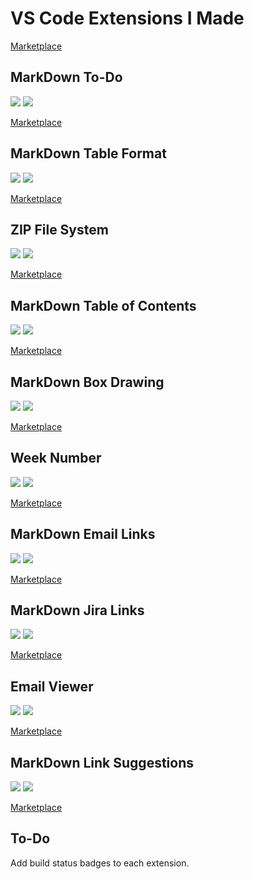# VS Code Extensions I Made

[Marketplace](https://marketplace.visualstudio.com/search?term=publisher%3A"Tomas%20Hubelbauer"&target=VSCode)

## MarkDown To-Do

![](https://img.shields.io/visual-studio-marketplace/stars/TomasHubelbauer.vscode-markdown-todo.svg)
![](https://img.shields.io/visual-studio-marketplace/d/TomasHubelbauer.vscode-markdown-todo.svg)

[Marketplace](https://marketplace.visualstudio.com/items?itemName=TomasHubelbauer.vscode-markdown-todo)

## MarkDown Table Format

![](https://img.shields.io/visual-studio-marketplace/stars/TomasHubelbauer.vscode-markdown-table-format.svg)
![](https://img.shields.io/visual-studio-marketplace/d/TomasHubelbauer.vscode-markdown-table-format.svg)

[Marketplace](https://marketplace.visualstudio.com/items?itemName=TomasHubelbauer.vscode-markdown-table-format)

## ZIP File System

![](https://img.shields.io/visual-studio-marketplace/stars/TomasHubelbauer.zip-file-system.svg)
![](https://img.shields.io/visual-studio-marketplace/d/TomasHubelbauer.zip-file-system.svg)

[Marketplace](https://marketplace.visualstudio.com/items?itemName=TomasHubelbauer.zip-file-system)

## MarkDown Table of Contents

![](https://img.shields.io/visual-studio-marketplace/stars/TomasHubelbauer.markdown-table-of-contents.svg)
![](https://img.shields.io/visual-studio-marketplace/d/TomasHubelbauer.markdown-table-of-contents.svg)

[Marketplace](https://marketplace.visualstudio.com/items?itemName=TomasHubelbauer.markdown-table-of-contents)

## MarkDown Box Drawing

![](https://img.shields.io/visual-studio-marketplace/stars/TomasHubelbauer.vscode-box-drawing.svg)
![](https://img.shields.io/visual-studio-marketplace/d/TomasHubelbauer.vscode-box-drawing.svg)

[Marketplace](https://marketplace.visualstudio.com/items?itemName=TomasHubelbauer.vscode-box-drawing)

## Week Number

![](https://img.shields.io/visual-studio-marketplace/stars/TomasHubelbauer.vscode-week-number.svg)
![](https://img.shields.io/visual-studio-marketplace/d/TomasHubelbauer.vscode-week-number.svg)

[Marketplace](https://marketplace.visualstudio.com/items?itemName=TomasHubelbauer.vscode-week-number)

## MarkDown Email Links

![](https://img.shields.io/visual-studio-marketplace/stars/TomasHubelbauer.vscode-markdown-email-links.svg)
![](https://img.shields.io/visual-studio-marketplace/d/TomasHubelbauer.vscode-markdown-email-links.svg)

[Marketplace](https://marketplace.visualstudio.com/items?itemName=TomasHubelbauer.vscode-markdown-email-links)

## MarkDown Jira Links

![](https://img.shields.io/visual-studio-marketplace/stars/TomasHubelbauer.markdown-jira-links.svg)
![](https://img.shields.io/visual-studio-marketplace/d/TomasHubelbauer.markdown-jira-links.svg)

[Marketplace](https://marketplace.visualstudio.com/items?itemName=TomasHubelbauer.markdown-jira-links)

## Email Viewer

![](https://img.shields.io/visual-studio-marketplace/stars/TomasHubelbauer.email-viewer.svg)
![](https://img.shields.io/visual-studio-marketplace/d/TomasHubelbauer.email-viewer.svg)

[Marketplace](https://marketplace.visualstudio.com/items?itemName=TomasHubelbauer.email-viewer)

## MarkDown Link Suggestions

![](https://img.shields.io/visual-studio-marketplace/stars/tomashubelbauer.vscode-markdown-link-suggestions.svg)
![](https://img.shields.io/visual-studio-marketplace/d/tomashubelbauer.vscode-markdown-link-suggestions.svg)

[Marketplace](https://marketplace.visualstudio.com/items?itemName=TomasHubelbauer.vscode-markdown-link-suggestions)

## To-Do

Add build status badges to each extension.
